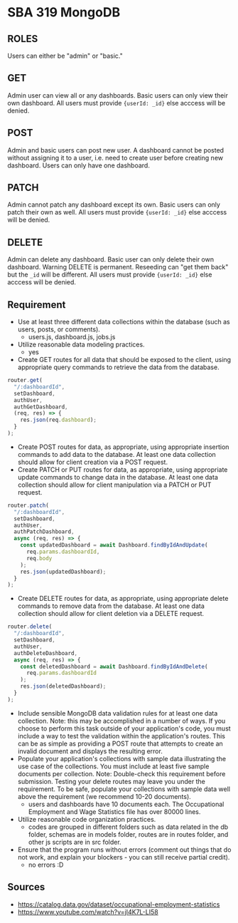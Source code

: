 # SBA 319 MongoDB

## ROLES

Users can either be "admin" or "basic."

## GET

Admin user can view all or any dashboards. Basic users can only view their own dashboard. All users must provide `{userId: _id}` else acccess will be denied.

## POST

Admin and basic users can post new user. A dashboard cannot be posted without assigning it to a user, i.e. need to create user before creating new dashboard. Users can only have one dashboard.

## PATCH

Admin cannot patch any dashboard except its own. Basic users can only patch their own as well. All users must provide `{userId: _id}` else acccess will be denied.

## DELETE

Admin can delete any dashboard. Basic user can only delete their own dashboard. Warning DELETE is permanent. Reseeding can "get them back" but the `_id` will be different. All users must provide `{userId: _id}` else acccess will be denied.

## Requirement

- Use at least three different data collections within the database (such as users, posts, or comments).
  - users.js, dashboard.js, jobs.js
- Utilize reasonable data modeling practices.
  - yes
- Create GET routes for all data that should be exposed to the client, using appropriate query commands to retrieve the data from the database.

```js
router.get(
  "/:dashboardId",
  setDashboard,
  authUser,
  authGetDashboard,
  (req, res) => {
    res.json(req.dashboard);
  }
);
```

- Create POST routes for data, as appropriate, using appropriate insertion commands to add data to the database. At least one data collection should allow for client creation via a POST request.
- Create PATCH or PUT routes for data, as appropriate, using appropriate update commands to change data in the database. At least one data collection should allow for client manipulation via a PATCH or PUT request.

```js
router.patch(
  "/:dashboardId",
  setDashboard,
  authUser,
  authPatchDashboard,
  async (req, res) => {
    const updatedDashboard = await Dashboard.findByIdAndUpdate(
      req.params.dashboardId,
      req.body
    );
    res.json(updatedDashboard);
  }
);
```

- Create DELETE routes for data, as appropriate, using appropriate delete commands to remove data from the database. At least one data collection should allow for client deletion via a DELETE request.

```js
router.delete(
  "/:dashboardId",
  setDashboard,
  authUser,
  authDeleteDashboard,
  async (req, res) => {
    const deletedDashboard = await Dashboard.findByIdAndDelete(
      req.params.dashboardId
    );
    res.json(deletedDashboard);
  }
);
```

- Include sensible MongoDB data validation rules for at least one data collection.
  Note: this may be accomplished in a number of ways. If you choose to perform this task outside of your application's code, you must include a way to test the validation within the application's routes. This can be as simple as providing a POST route that attempts to create an invalid document and displays the resulting error.
- Populate your application's collections with sample data illustrating the use case of the collections. You must include at least five sample documents per collection.
  Note: Double-check this requirement before submission. Testing your delete routes may leave you under the requirement. To be safe, populate your collections with sample data well above the requirement (we recommend 10-20 documents).
  - users and dashboards have 10 documents each. The Occupational Employment and Wage Statistics file has over 80000 lines.
- Utilize reasonable code organization practices.
  - codes are grouped in different folders such as data related in the db folder, schemas are in models folder, routes are in routes folder, and other js scripts are in src folder.
- Ensure that the program runs without errors (comment out things that do not work, and explain your blockers - you can still receive partial credit).
  - no errors :D

## Sources

- https://catalog.data.gov/dataset/occupational-employment-statistics
- https://www.youtube.com/watch?v=jI4K7L-LI58
